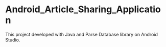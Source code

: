 # Android_Article_Sharing_Application
This project developed with Java and Parse Database library on Android Studio.
